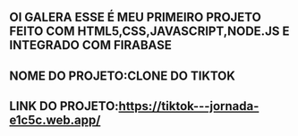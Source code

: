 ## OI GALERA ESSE É MEU PRIMEIRO PROJETO FEITO COM HTML5,CSS,JAVASCRIPT,NODE.JS E INTEGRADO COM FIRABASE 

## NOME DO PROJETO:CLONE DO TIKTOK

## LINK DO PROJETO:https://tiktok---jornada-e1c5c.web.app/



